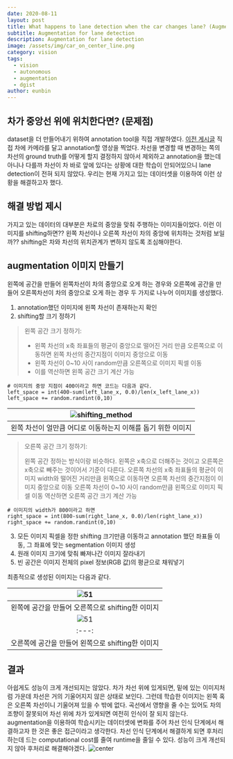 ```yaml
---
date: 2020-08-11
layout: post
title: What happens to lane detection when the car changes lane? (Augmentation)
subtitle: Augmentation for lane detection
description: Augmentation for lane detection
image: /assets/img/car_on_center_line.png
category: vision
tags:
  - vision
  - autonomous
  - augmentation
  - dgist
author: eunbin
---
```


## 차가 중앙선 위에 위치한다면? (문제점)
dataset을 더 만들어내기 위하여 annotation tool을 직접 개발하였다. [이전 게시글](https://dgist-artiv.github.io/vision/2020/06/24/Lane_annotation_tool.html)
직접 차에 카메라를 달고 annotation할 영상을 찍었다. 
차선을 변경할 때 변경하는 쪽의 차선의 ground truth를 어떻게 할지 결정하지 않아서 제외하고 annotation을 했는데
아니나 다를까 차선이 차 바로 앞에 있다는 상황에 대한 학습이 안되어있으니 lane detection이 전혀 되지 않았다.
우리는 현재 가지고 있는 데이터셋을 이용하여 이런 상황을 해결하고자 했다.


## 해결 방법 제시
가지고 있는 데이터의 대부분은 차로의 중앙을 맞춰 주행하는 이미지들이었다. 이런 이미지를 shifting하면??
왼쪽 차선이나 오른쪽 차선이 차의 중앙에 위치하는 것처럼 보일까??
shifting은 차와 차선의 위치관계가 변하지 않도록 조심해야한다.

## augmentation 이미지 만들기
왼쪽에 공간을 만들어 왼쪽차선이 차의 중앙으로 오게 하는 경우와 오른쪽에 공간을 만들어 오른쪽차선이 차의 중앙으로 오게 하는 경우 두 가지로 나누어 이미지를 생성했다.
1. annotation했던 이미지에 왼쪽 차선이 존재하는지 확인
2. shifting할 크기 정하기

> 왼쪽 공간 크기 정하기: 
> 
>  - 왼쪽 차선의 x축 좌표들의 평균이 중앙으로 떨어진 거리 만큼 오른쪽으로 이동하면 왼쪽 차선의 중간지점이 이미지 중앙으로 이동
>  - 왼쪽 차선이 0~10 사이 random만큼 오른쪽으로 이미지 픽셀 이동
>  - 이를 역산하면 왼쪽 공간 크기 계산 가능

``` python3
# 이미지의 중앙 지점이 400이라고 하면 코드는 다음과 같다.
left_space = int(400-sum(left_lane_x, 0.0)/len(x_left_lane_x))
left_space += random.randint(0,10)
```

|![shifting_method](https://user-images.githubusercontent.com/53460541/112950973-d6731700-9175-11eb-977f-ed66be91dd41.png)|
|:---:|
|왼쪽 차선이 얼만큼 어디로 이동하는지 이해를 돕기 위한 이미지|

> 오른쪽 공간 크기 정하기:
>
> 왼쪽 공간 정하는 방식이랑 비슷하다. 왼쪽은 x축으로 더해주는 것이고 오른쪽은 x축으로 빼주는 것이어서 기준이 다른다. 
> 오른쪽 차선의 x축 좌표들의 평균이 이미지 width와 떨어진 거리만큼 왼쪽으로 이동하면 오른쪽 차선의 중간지점이 이미지 중앙으로 이동
> 오른쪽 차선이 0~10 사이 random만큼 왼쪽으로 이미지 픽셀 이동
> 역산하면 오른쪽 공간 크기 계산 가능

``` python3
# 이미지의 width가 800이라고 하면
right_space = int(800-sum(right_lane_x, 0.0)/len(right_lane_x))
right_space += random.randint(0,10)
```

3. 모든 이미지 픽셀을 정한 shifting 크기만큼 이동하고 annotation 했던 좌표들 이동, 그 좌표에 맞는 segmentation 이미지 생성
5. 원래 이미지 크기에 맞춰 빠져나간 이미지 잘라내기
6. 빈 공간은 이미지 전체의 pixel 정보(RGB 값)의 평균으로 채워넣기

최종적으로 생성된 이미지는 다음과 같다.

|![51](https://user-images.githubusercontent.com/53460541/112949963-b8f17d80-9174-11eb-937f-2ba0510f7da4.jpg)|
|:---:|
|왼쪽에 공간을 만들어 오른쪽으로 shifting한 이미지|
|![51](https://user-images.githubusercontent.com/53460541/112950051-d1fa2e80-9174-11eb-9bfd-bef50902528e.jpg)|
|:---:|
|오른쪽에 공간을 만들어 왼쪽으로 shifting한 이미지|

## 결과
아쉽게도 성능이 크게 개선되지는 않았다. 차가 차선 위에 있게되면, 밑에 있는 이미지처럼 가운데 차선은 거의 기울어지지 않은 상태로 보인다.
그런데 학습한 이미지는 왼쪽 혹은 오른쪽 차선이니 기울어져 있을 수 밖에 없다.
곡선에서 영향을 줄 수는 있어도 차의 조향이 잘못되어 차선 위에 차가 있게되면 여전히 인식이 잘 되지 않는다.
augmentation을 이용하여 학습시키는 데이터셋에 변화를 주어 차선 인식 단계에서 해결하고자 한 것은 좋은 접근이라고 생각한다.
차선 인식 단계에서 해결하게 되면 후처리 하는데 드는 computational cost를 줄여 runtime을 줄일 수 있다.
성능이 크게 개선되지 않아 후처리로 해결해야겠다.
![center](https://user-images.githubusercontent.com/53460541/112952560-957c0200-9177-11eb-9e84-3727f9ce9292.png)
